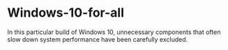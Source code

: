 # Windows-10-for-all
In this particular build of Windows 10, unnecessary components that often slow down system performance have been carefully excluded.
